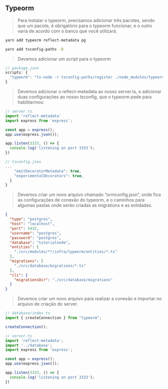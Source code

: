 ## Typeorm

> Para instalar o typeorm, precisamos adicionar três pacotes, sendo que um pacote, é obrigatório para o typeorm funcionar, e o outro varia de acordo com o banco que você utilizará.

```bash
yarn add typeorm reflect-metadata pg
```
```bash
yarn add tsconfig-paths -D
```

> Devemos adicionar um script para o typeorm

```js
// package.json
scripts: {
  "typeorm": "ts-node -r tsconfig-paths/register ./node_modules/typeorm/cli"
}
```

> Devemos adicionar o reflect-metadata ao nosso server.ts, e adicionar duas configurações ao nosso tsconfig, que o typeorm pede para habilitarmos:

```js
// server.ts
import 'reflect-metadata'
import express from 'express';

const app = express();
app.use(express.json());

app.listen(3333, () => {
  console.log('listening on port 3333');
})
```

```js
// tsconfig.json 
...
    "emitDecoratorMetadata": true,
    "experimentalDecorators": true,             
  }
}
```

> Devemos criar um novo arquivo chamado “ormconfig.json”, onde fica as configurações de conexão do typeorm, e o caminhos para algumas pastas onde serão criadas as migrations e as entidades.

```json
{
  "type": "postgres",
  "host": "localhost",
  "port": 5432,
  "username": "postgres",
  "password": "postgres",
  "database": "tutorialnode",
  "entities": [
    "./src/modules/**/infra/typeorm/entities/*.ts"
  ],
  "migrations": [
    "./src/database/migrations/*.ts"
  ],
  "cli": {
    "migrationsDir": "./src/database/migrations"
  }
}
```

> Devemos criar um novo arquivo para realizar a conexão e importar no arquivo de criação do server.

```js
// database/index.ts
import { createConnection } from "typeorm";

createConnection();
```

```js
// server.ts
import 'reflect-metadata';
import '../database';
import express from 'express';

const app = express();
app.use(express.json());

app.listen(3333, () => {
  console.log('listening on port 3333');
})
```